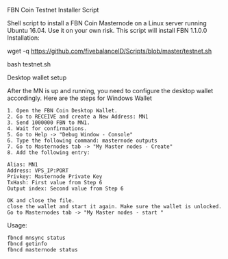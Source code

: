 FBN Coin Testnet Installer Script

Shell script to install a FBN Coin Masternode on a Linux server running Ubuntu 16.04. Use it on your own risk.
This script will install FBN 1.1.0.0
Installation:

wget -q https://github.com/fivebalanceID/Scripts/blob/master/testnet.sh
<p> bash testnet.sh

Desktop wallet setup

After the MN is up and running, you need to configure the desktop wallet accordingly. Here are the steps for Windows Wallet

    1. Open the FBN Coin Desktop Wallet.
    2. Go to RECEIVE and create a New Address: MN1
    3. Send 1000000 FBN to MN1.
    4. Wait for confirmations.
    5. Go to Help -> "Debug Window - Console"
    6. Type the following command: masternode outputs
    7. Go to Masternodes tab -> "My Master nodes - Create"
    8. Add the following entry:

    Alias: MN1
    Address: VPS_IP:PORT
    Privkey: Masternode Private Key
    TxHash: First value from Step 6
    Output index: Second value from Step 6

    OK and close the file.
    close the wallet and start it again. Make sure the wallet is unlocked.
    Go to Masternodes tab -> "My Master nodes - start " 
    

Usage:

    fbncd mnsync status
    fbncd getinfo
    fbncd masternode status


